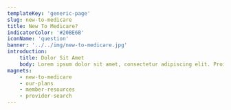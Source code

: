 ```yaml
---
templateKey: 'generic-page'
slug: new-to-medicare
title: New To Medicare?
indicatorColor: '#20BE6B'
iconName: 'question'
banner: '../../img/new-to-medicare.jpg'
introduction:
    title: Dolor Sit Amet
    body: Lorem ipsum dolor sit amet, consectetur adipiscing elit. Proin convallis cursus lectus eu iaculis. Mauris pulvinar nisi metus, vitae facilisis risus aliquam at.
magnets:
    - new-to-medicare
    - our-plans
    - member-resources
    - provider-search
---
```

